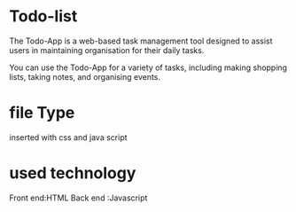 # Todo-list
The Todo-App is a web-based task management tool designed to assist users in maintaining organisation for their daily tasks.

You can use the Todo-App for a variety of tasks, including making shopping lists, taking notes, and organising events.
# file Type 
inserted with css and java script

# used technology
Front end:HTML
Back end :Javascript
